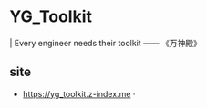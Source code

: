 # YG_Toolkit

| Every engineer needs their toolkit —— 《万神殿》

## site

- https://yg_toolkit.z-index.me
·